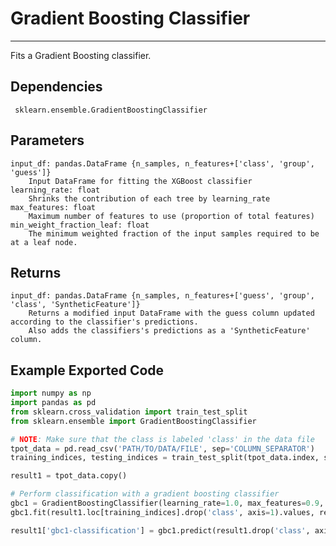 # Gradient Boosting Classifier
* * *

Fits a Gradient Boosting classifier.

## Dependencies
     sklearn.ensemble.GradientBoostingClassifier

Parameters
----------
    input_df: pandas.DataFrame {n_samples, n_features+['class', 'group', 'guess']}
        Input DataFrame for fitting the XGBoost classifier
    learning_rate: float
        Shrinks the contribution of each tree by learning_rate
    max_features: float
        Maximum number of features to use (proportion of total features)
    min_weight_fraction_leaf: float
        The minimum weighted fraction of the input samples required to be at a leaf node.

Returns
-------
    input_df: pandas.DataFrame {n_samples, n_features+['guess', 'group', 'class', 'SyntheticFeature']}
        Returns a modified input DataFrame with the guess column updated according to the classifier's predictions.
        Also adds the classifiers's predictions as a 'SyntheticFeature' column.

Example Exported Code
---------------------

```Python
import numpy as np
import pandas as pd
from sklearn.cross_validation import train_test_split
from sklearn.ensemble import GradientBoostingClassifier

# NOTE: Make sure that the class is labeled 'class' in the data file
tpot_data = pd.read_csv('PATH/TO/DATA/FILE', sep='COLUMN_SEPARATOR')
training_indices, testing_indices = train_test_split(tpot_data.index, stratify=tpot_data['class'].values, train_size=0.75, test_size=0.25)

result1 = tpot_data.copy()

# Perform classification with a gradient boosting classifier
gbc1 = GradientBoostingClassifier(learning_rate=1.0, max_features=0.9, min_weight_fraction_leaf=0.1, n_estimators=500, random_state=42)
gbc1.fit(result1.loc[training_indices].drop('class', axis=1).values, result1.loc[training_indices, 'class'].values)

result1['gbc1-classification'] = gbc1.predict(result1.drop('class', axis=1).values)

```
